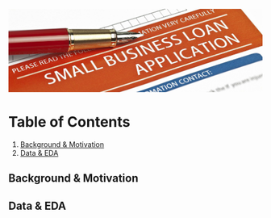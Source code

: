 ![](images/SBA_loan_header.jpg)

# Table of Contents
1. [Background & Motivation](#background)
2. [Data & EDA](#data)

## Background & Motivation <a name="background"></a>

## Data & EDA <a name="data"></a>
